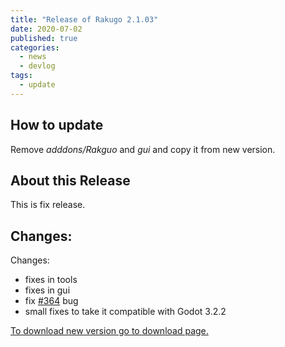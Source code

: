 ```yaml
---
title: "Release of Rakugo 2.1.03"
date: 2020-07-02
published: true
categories:
  - news
  - devlog
tags:
  - update
---
```


## How to update

Remove _adddons/Rakguo_ and _gui_ and copy it from new version.

## About this Release

This is fix release.

## Changes:
Changes:
- fixes in tools
- fixes in gui
- fix [#364](https://github.com/rakugoteam/Rakugo/issues/364) bug
- small fixes to take it compatible with Godot 3.2.2

[To download new version go to download page.](/download/)
